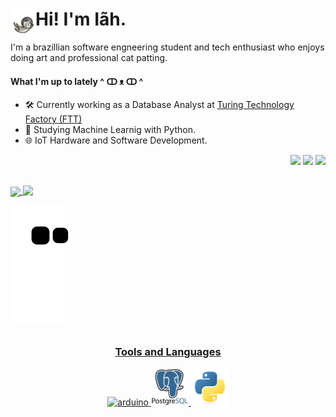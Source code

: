 <div>

<!-- Greeting -->
  <div>   
    <h1> <img width="40" height="40" align="left" src=".github/workflows/Profile-GIFs/space-cat.gif"/>Hi! I'm Iãh.</h1>   
  </div>
  
<!-- Bio -->
  <div>
    <p>I'm a brazillian software engneering student and tech enthusiast who enjoys doing art and professional cat patting.
    </p>
  </div>
  
<!-- Recent Work -->  
<div>
  <h4 align="left">
    What I'm up to lately ^ ↀ ᴥ ↀ ^
  </h4>
  
  <ul>
    <li>
      🛠️ Currently working as a Database Analyst at
      <a  target="_blank" href="http://ftt.unievangelica.edu.br/portal/views/about.html">Turing Technology Factory (FTT)</a>
    </li>
    <li>
      🧬 Studying Machine Learnig with Python.
    </li>
    <li>
      🌐 IoT Hardware and Software Development.
    </li>
  </ul>
</div>
  
<!-- Social Media -->  
  <div align="right">
    <a href="https://instagram.com/iah.uchoa" target="_blank"><img src="https://img.shields.io/badge/-Instagram-%23E4405F?style=for-the-badge&logo=instagram&logoColor=white" target="_blank"></a>
    <a href = "mailto:contatoiuch@gmail.com"><img src="https://img.shields.io/badge/-Gmail-%23333?style=for-the-badge&logo=gmail&logoColor=white" target="_blank"></a>
    <a href="https://linkedin.com/in/iãh/" target="_blank"><img src="https://img.shields.io/badge/-LinkedIn-%230077B5?style=for-the-badge&logo=linkedin&logoColor=white" target="_blank"></a> 
  </div>

  ##  

<!-- User Stats/ Commit Snake -->  
  <div>
    <a href="https://github.com/Iah-Uch">
    <img align="center"src="https://github-readme-stats.vercel.app/api?username=Iah-Uch&show_icons=true&theme=monokai&include_all_commits=true&count_private=true&hide_border=true&custom_title=My GitHub Stats"/>
    <img align="top" src="https://github-readme-stats.vercel.app/api/top-langs/?username=Iah-Uch&layout=default&langs_count=1&theme=monokai&hide_border=true"/>
  </div>

  ![Snake animation](https://github.com/Iah-Uch/Iah-Uch/blob/output/github-contribution-grid-snake.svg)

  ## 

 <!-- Known Technologies -->   
  <div align="center">  
    <p align="center">
      <h3 align="top">Tools and Languages</h3>
      <a  href="https://www.arduino.cc/" target="_blank"> <img src="https://cdn.worldvectorlogo.com/logos/arduino-1.svg" alt="arduino" width="60" height="60"/> </a>
      <a  href="https://www.postgresql.org" target="_blank"> <img src="https://raw.githubusercontent.com/devicons/devicon/master/icons/postgresql/postgresql-original-wordmark.svg" alt="postgresql" width="60" height="60"/> </a>
      <a href="https://www.python.org" target="_blank"> <img src="https://raw.githubusercontent.com/devicons/devicon/master/icons/python/python-original.svg" alt="python" width="60" height="60"/> </a> </p>
  </div>
  
</div>
